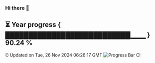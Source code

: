 ### Hi there 👋
⏳ Year progress { ███████████████████████████▁▁▁ } 90.24 %
---
⏰ Updated on Tue, 26 Nov 2024 06:26:17 GMT
![Progress Bar CI](https://github.com/liununu/liununu/workflows/Progress%20Bar%20CI/badge.svg)
